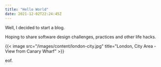 ```yaml
---
title: "Hello World"
date: 2021-12-02T22:24:45Z
---
```


Well, I decided to start a blog.

Hoping to share software design challenges, practices and other life hacks.

<p></p>

{{< image src="/images/content/london-city.jpg" title="London, City Area - View from Canary Wharf" >}}

eof.
